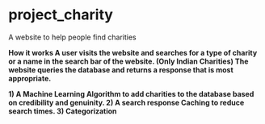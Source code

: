 # project_charity
A website to help people find charities

<b> How it works <b>
A user visits the website and searches for a type of charity or a name in the search bar of the website. (Only Indian Charities)
The website queries the database and returns a response that is most appropriate.

<Future Scope>
1) A Machine Learning Algorithm to add charities to the database based on credibility and genuinity.
2) A search response Caching to reduce search times.
3) Categorization
